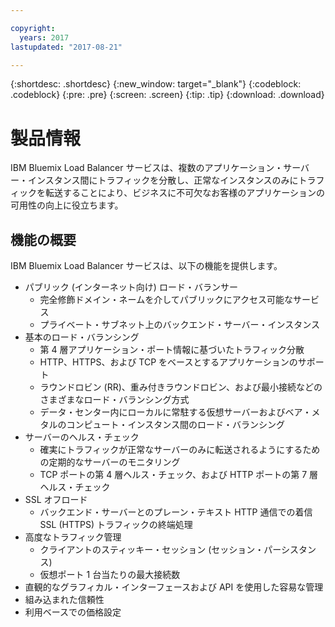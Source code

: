 ```yaml
---

copyright:
  years: 2017
lastupdated: "2017-08-21"

---
```


{:shortdesc: .shortdesc}
{:new_window: target="_blank"}
{:codeblock: .codeblock}
{:pre: .pre}
{:screen: .screen}
{:tip: .tip}
{:download: .download}

# 製品情報

IBM Bluemix Load Balancer サービスは、複数のアプリケーション・サーバー・インスタンス間にトラフィックを分散し、正常なインスタンスのみにトラフィックを転送することにより、ビジネスに不可欠なお客様のアプリケーションの可用性の向上に役立ちます。

## 機能の概要
IBM Bluemix Load Balancer サービスは、以下の機能を提供します。

* パブリック (インターネット向け) ロード・バランサー
	* 完全修飾ドメイン・ネームを介してパブリックにアクセス可能なサービス
	* プライベート・サブネット上のバックエンド・サーバー・インスタンス
* 基本のロード・バランシング
	* 第 4 層アプリケーション・ポート情報に基づいたトラフィック分散
	* HTTP、HTTPS、および TCP をベースとするアプリケーションのサポート 
	* ラウンドロビン (RR)、重み付きラウンドロビン、および最小接続などのさまざまなロード・バランシング方式
	* データ・センター内にローカルに常駐する仮想サーバーおよびベア・メタルのコンピュート・インスタンス間のロード・バランシング
* サーバーのヘルス・チェック
	* 確実にトラフィックが正常なサーバーのみに転送されるようにするための定期的なサーバーのモニタリング 
	* TCP ポートの第 4 層ヘルス・チェック、および HTTP ポートの第 7 層ヘルス・チェック 
* SSL オフロード
	* バックエンド・サーバーとのプレーン・テキスト HTTP 通信での着信 SSL (HTTPS) トラフィックの終端処理
* 高度なトラフィック管理
	* クライアントのスティッキー・セッション (セッション・パーシスタンス)
	* 仮想ポート 1 台当たりの最大接続数
* 直観的なグラフィカル・インターフェースおよび API を使用した容易な管理
* 組み込まれた信頼性 
* 利用ベースでの価格設定 
